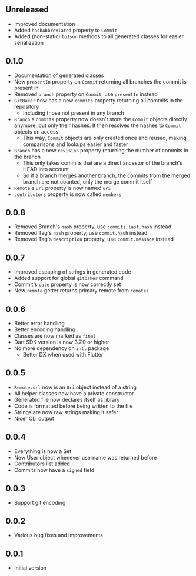 ## Unreleased

- Improved documentation
- Added `hashAbbreviated` property to `Commit`
- Added (non-static) `toJson` methods to all generated classes for easier serialization

## 0.1.0

- Documentation of generated classes
- New `presentIn` property on `Commit` returning all branches the commit is present in
- Removed `branch` property on `Commit`, use `presentIn` instead
- `GitBaker` now has a new `commits` property returning all commits in the repository
  - Including those not present in any branch
- `Branch`'s `commits` property now doesn't store the `Commit` objects directly anymore, but only their hashes. It then resolves the hashes to `Commit` objects on access.
  - This way, `Commit` objects are only created once and reused, making comparisons and lookups easier and faster
- `Branch` has a new `revision` property returning the number of commits in the branch
  - This only takes commits that are a direct ancestor of the branch's HEAD into account
  - So if a branch merges another branch, the commits from the merged branch are not counted, only the merge commit itself
- `Remote`'s `url` property is now named `uri`
- `contributors` property is now called `members`

## 0.0.8

- Removed Branch's `hash` property, use `commits.last.hash` instead
- Removed Tag's `hash` property, use `commit.hash` instead
- Removed Tag's `description` property, use `commit.message` instead

## 0.0.7

- Improved escaping of strings in generated code
- Added support for global `gitbaker` command
- Commit's `date` property is now correctly set
- New `remote` getter returns primary remote from `remotes`

## 0.0.6

- Better error handling
- Better encoding handling
- Classes are now marked as `final`
- Dart SDK version is now 3.7.0 or higher
- No more dependency on `intl` package
  - Better DX when used with Flutter

## 0.0.5

- `Remote.url` now is an `Uri` object instead of a string
- All helper classes now have a private constructor
- Generated file now declares itself as library
- Code is formatted before being written to the file
- Strings are now raw strings making it safer
- Nicer CLI output

## 0.0.4

- Everything is now a Set
- New User object whenever username was returned before
- Contributors list added
- Commits now have a `signed` field

## 0.0.3

- Support git encoding

## 0.0.2

- Various bug fixes and improvements

## 0.0.1

- Initial version
